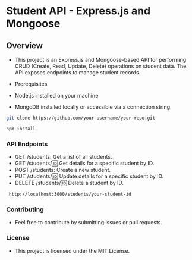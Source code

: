 


# Student API - Express.js and Mongoose

## Overview

- This project is an Express.js and Mongoose-based API for performing CRUD (Create, Read, Update, Delete) operations on student data. The API exposes endpoints to manage student records.

- Prerequisites
- Node.js installed on your machine
- MongoDB installed locally or accessible via a connection string

```bash
git clone https://github.com/your-username/your-repo.git

```

```bash
npm install
```

### API Endpoints

- GET /students: Get a list of all students.
- GET /students/:id: Get details for a specific student by ID.
- POST /students: Create a new student.
- PUT /students/:id: Update details for a specific student by ID.
- DELETE /students/:id: Delete a student by ID.

```bash
 http://localhost:3000/students/your-student-id

```

### Contributing

- Feel free to contribute by submitting issues or pull requests.

### License

- This project is licensed under the MIT License.
